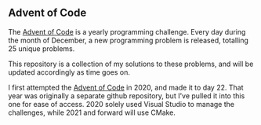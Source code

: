 ## Advent of Code ##

The [Advent of Code](https://adventofcode.com) is a yearly programming challenge. Every day during the month of December, a new programming problem is released, totalling 25 unique problems.

This repository is a collection of my solutions to these problems, and will be updated accordingly as time goes on.

I first attempted the [Advent of Code](https://adventofcode.com) in 2020, and made it to day 22. That year was originally a separate github repository, but I've pulled it into this one for ease of access. 2020 solely used Visual Studio to manage the challenges, while 2021 and forward will use CMake.